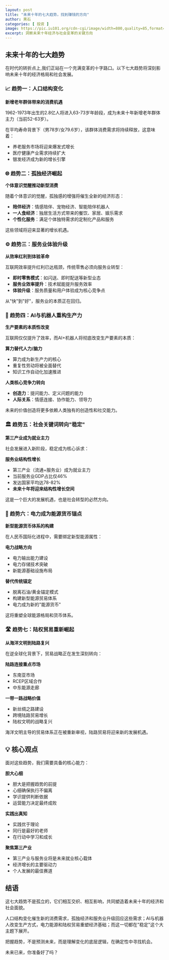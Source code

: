 ```yaml
---
layout: post
title: "未来十年的七大趋势，找到赚钱的方向"
author: 黑石
categories: [ 投资 ]
image: https://pic.iu101.org/cdn-cgi/image/width=800,quality=85,format=webp/2dcd7d08.png
excerpt: 洞察未来十年经济与社会变革的关键方向
---
```


## 未来十年的七大趋势

在时代的转折点上,我们正站在一个充满变革的十字路口。以下七大趋势将深刻影响未来十年的经济格局和社会发展。

### 📈 趋势一：人口结构变化

**新增老年群体带来的消费机遇**

1962-1973年出生的2.8亿人将进入63-73岁年龄段，成为未来十年新增老年群体主力（当前52-63岁）。

在平均寿命背景下（男78岁/女79.6岁），该群体消费需求将持续释放，这意味着：
- 养老服务市场将迎来爆发式增长
- 医疗健康产业需求持续扩大
- 银发经济成为新的增长引擎

### 🌐 趋势二：孤独经济崛起

**个体意识觉醒推动新型消费**

随着个体意识的觉醒，孤独感的增强将催生全新的经济形态：
- **陪伴经济**：情感陪伴、宠物经济、智能陪伴机器人
- **一人食经济**：独居生活方式带来的餐饮、家居、娱乐需求
- **个性化服务**：满足个体独特需求的定制化产品和服务

这些领域将迎来显著的增长机遇。

### ⚙️ 趋势三：服务业体验升级

**从效率红利到体验革命**

互联网效率提升红利已达瓶颈，传统零售必须向服务业转型：
- **即时零售模式**：如闪送、即时配送等新型业态
- **服务业效率提升**：技术赋能提升服务效率
- **体验升级**：服务质量和用户体验成为核心竞争点

从"快"到"好"，服务业的本质正在回归。

### 🤖 趋势四：AI与机器人重构生产力

**生产要素的本质性改变**

互联网仅仅提升了效率，而AI+机器人将彻底改变生产要素的本质：

**算力替代人力/脑力**
- 算力成为新生产力的核心
- 重复性劳动将被全面替代
- 知识工作自动化加速推进

**人类核心竞争力转向**
- **创造力**：提问能力、定义问题的能力
- **人际关系**：情感连接、协作能力、领导力

未来的价值创造将更多依赖人类独有的创造性和社交能力。

### 🏛️ 趋势五：社会关键词转向"稳定"

**第三产业成为就业主力**

社会发展进入新阶段，稳定成为核心诉求：

**服务业结构性增长**
- 第三产业（流通+服务业）成为就业主力
- 当前服务业GDP占比仅46%
- 发达国家平均达78-82%
- **未来十年将迎来结构性增长空间**

这是一个巨大的发展机遇，也是社会转型的必然方向。

### 🔌 趋势六：电力成为能源货币锚点

**新型能源货币体系的构建**

在人民币国际化进程中，需要绑定新型能源属性：

**电力战略方向**
- 电力输出能力建设
- 电力存储技术突破
- 新能源基础设施布局

**替代传统锚定**
- 脱离石油/黄金锚定模式
- 构建新型能源贸易体系
- 电力成为新的"能源货币"

这将重塑全球能源格局和货币体系。

### 🛣️ 趋势七：陆权贸易重新崛起

**从海洋文明到陆路复兴**

在逆全球化背景下，贸易战略正在发生深刻转向：

**陆路连接重点市场**
- 东南亚市场
- RCEP区域合作
- 中东能源走廊

**一带一路战略价值**
- 新丝绸之路建设
- 跨境陆路贸易增长
- 陆权文明的战略复兴

海洋文明主导的贸易体系正在被重新审视，陆路贸易将迎来新的发展机遇。

## 💡 核心观点

面对这些趋势，我们需要具备的核心能力：

**胆大心细**
- 胆大是把握趋势的前提
- 心细确保执行不偏离
- 学识提供判断依据
- 运营能力决定最终成败

**实践出真知**
- 实践优于理论
- 同行是最好的老师
- 在行动中学习和成长

**聚焦第三产业**
- 第三产业与服务业将是未来就业核心载体
- 经济增长的主要驱动力
- 个人发展的最佳赛道

## 结语

这七大趋势不是孤立的，它们相互交织、相互影响，共同塑造着未来十年的经济和社会面貌。

人口结构变化催生新的消费需求，孤独经济和服务业升级回应这些需求；AI与机器人改变生产方式，电力能源和陆权贸易重塑经济基础；而这一切都在"稳定"这个大主题下展开。

把握趋势，不是预测未来，而是理解变化的底层逻辑，在确定性中寻找机会。

未来已来，你准备好了吗？
